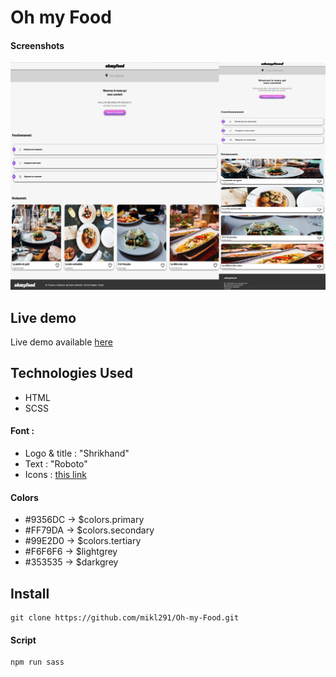 # Oh my Food


#### Screenshots
![Alt text](img/readme/readme.png)

## Live demo 
 Live demo available [here](https://mikl291.github.io/Oh-my-Food/)

## Technologies Used
   - HTML 
   - SCSS
#### Font :
- Logo & title : "Shrikhand"
- Text : "Roboto"
- Icons : [this link](https://fontawesome.com/kits/)
#### Colors
-  #9356DC → $colors.primary
-  #FF79DA → $colors.secondary
-  #99E2D0 → $colors.tertiary
-  #F6F6F6 → $lightgrey
-  #353535 → $darkgrey

## Install

    git clone https://github.com/mikl291/Oh-my-Food.git
    
#### Script
    npm run sass
